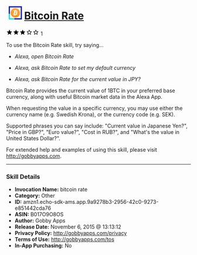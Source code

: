 # &nbsp;<img src="skill_icon" alt="Bitcoin Rate icon" width="36"> [Bitcoin Rate](http://alexa.amazon.com/#skills/amzn1.echo-sdk-ams.app.9a9278b3-2956-42c0-9273-e851442cda76)
![3 stars](../../images/ic_star_black_18dp_1x.png)![3 stars](../../images/ic_star_black_18dp_1x.png)![3 stars](../../images/ic_star_black_18dp_1x.png)![3 stars](../../images/ic_star_border_black_18dp_1x.png)![3 stars](../../images/ic_star_border_black_18dp_1x.png) 1

To use the Bitcoin Rate skill, try saying...

* *Alexa, open Bitcoin Rate*

* *Alexa, ask Bitcoin Rate to set my default currency*

* *Alexa, ask Bitcoin Rate for the current value in JPY?*

Bitcoin Rate provides the current value of 1BTC in your preferred base currency, along with useful Bitcoin market data in the Alexa App.

When requesting the value in a specific currency, you may use either the currency name (e.g. Swedish Krona), or the currency code (e.g. SEK).

Supported phrases you can say include: "Current value in Japanese Yen?", "Price in GBP?", "Euro value?", "Cost in RUB?", and "What's the value in United States Dollar?".

For extended help and examples of using this skill, please visit http://gobbyapps.com.

***

### Skill Details

* **Invocation Name:** bitcoin rate
* **Category:** Other
* **ID:** amzn1.echo-sdk-ams.app.9a9278b3-2956-42c0-9273-e851442cda76
* **ASIN:** B017O9O8OS
* **Author:** Gobby Apps
* **Release Date:** November 6, 2015 @ 13:13:12
* **Privacy Policy:** http://gobbyapps.com/privacy
* **Terms of Use:** http://gobbyapps.com/tos
* **In-App Purchasing:** No
